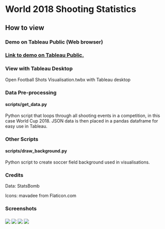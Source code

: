<h1> World 2018 Shooting Statistics </h1>

<h2> How to view </h2>
<h3> Demo on Tableau Public (Web browser) <h3>
<a href = "https://public.tableau.com/app/profile/f.a5958/viz/Soccer_16304989871140/Dashboard"> Link to demo on Tableau Public.</a>
<h3> View with Tableau Desktop  </h3>
Open Football Shots Visualisation.twbx with Tableau desktop

<h3> Data Pre-processing </h3>
<h4> scripts/get_data.py </h4>
Python script that loops through all shooting events in a competition, in this case World Cup 2018. JSON data is then placed in a pandas dataframe for easy use in Tableau.

<h3> Other Scripts</h3>

<h4>scripts/draw_background.py</h4>
Python script to create soccer field background used in visualisations.

<h3>Credits</h3>
Data: StatsBomb

Icons: mavadee from Flaticon.com

<h3> Screenshots <h3>
<img src = "https://i.imgur.com/s50B5z0.jpg">
<img src = "https://i.imgur.com/q4fn98F.jpg">
<img src = "https://i.imgur.com/ZfV3dNV.png">
<img src = "https://i.imgur.com/ojMDKpa.jpg">
